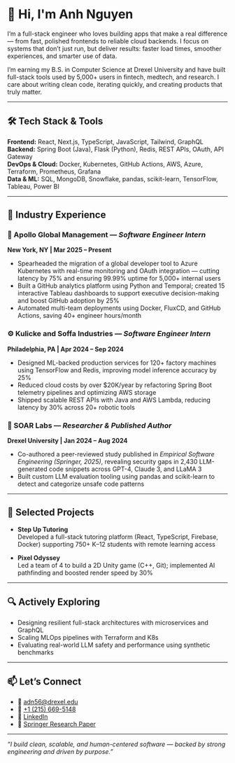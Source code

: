 # 👋 Hi, I'm Anh Nguyen

I’m a full-stack engineer who loves building apps that make a real difference — from fast, polished frontends to reliable cloud backends. I focus on systems that don’t just run, but deliver results: faster load times, smoother experiences, and smarter use of data.

I’m earning my B.S. in Computer Science at Drexel University and have built full-stack tools used by 5,000+ users in fintech, medtech, and research. I care about writing clean code, iterating quickly, and creating products that truly matter.

---

## 🛠️ Tech Stack & Tools

**Frontend:** React, Next.js, TypeScript, JavaScript, Tailwind, GraphQL  
**Backend:** Spring Boot (Java), Flask (Python), Redis, REST APIs, OAuth, API Gateway  
**DevOps & Cloud:** Docker, Kubernetes, GitHub Actions, AWS, Azure, Terraform, Prometheus, Grafana  
**Data & ML:** SQL, MongoDB, Snowflake, pandas, scikit-learn, TensorFlow, Tableau, Power BI  

---

## 💼 Industry Experience

### 🚀 Apollo Global Management — *Software Engineer Intern*  
**New York, NY | Mar 2025 – Present**  
- Spearheaded the migration of a global developer tool to Azure Kubernetes with real-time monitoring and OAuth integration — cutting latency by 75% and ensuring 99.99% uptime for 5,000+ internal users  
- Built a GitHub analytics platform using Python and Temporal; created 15 interactive Tableau dashboards to support executive decision-making and boost GitHub adoption by 25%  
- Automated multi-team deployments using Docker, FluxCD, and GitHub Actions, saving 40+ engineer hours/month

### ⚙️ Kulicke and Soffa Industries — *Software Engineer Intern*  
**Philadelphia, PA | Apr 2024 – Sep 2024**  
- Designed ML-backed production services for 120+ factory machines using TensorFlow and Redis, improving model inference accuracy by 25%  
- Reduced cloud costs by over $20K/year by refactoring Spring Boot telemetry pipelines and optimizing AWS storage  
- Shipped scalable REST APIs with Java and AWS Lambda, reducing latency by 30% across 20+ robotic tools

### 🔬 SOAR Labs — *Researcher & Published Author*  
**Drexel University | Jan 2024 – Aug 2024**  
- Co-authored a peer-reviewed study published in *Empirical Software Engineering (Springer, 2025)*, revealing security gaps in 2,430 LLM-generated code snippets across GPT-4, Claude 3, and LLaMA 3  
- Built custom LLM evaluation tooling using pandas and scikit-learn to detect and categorize unsafe code patterns

---

## 🧩 Selected Projects

- **Step Up Tutoring**  
  Developed a full-stack tutoring platform (React, TypeScript, Firebase, Docker) supporting 750+ K–12 students with remote learning access

- **Pixel Odyssey**  
  Led a team of 4 to build a 2D Unity game (C++, Git); implemented AI pathfinding and boosted render speed by 30%

---

## 🔍 Actively Exploring

- Designing resilient full-stack architectures with microservices and GraphQL  
- Scaling MLOps pipelines with Terraform and K8s  
- Evaluating real-world LLM safety and performance using synthetic benchmarks  

---

## 📫 Let’s Connect

- 📧 [adn56@drexel.edu](mailto:adn56@drexel.edu)  
- 📱 [+1 (215) 669-5148](tel:+12156695148)  
- 💼 [LinkedIn](https://linkedin.com/in/anh-nguyen-drexel)  
- 🧪 [Springer Research Paper](https://link.springer.com/article/10.1007/s10664-025-10658-6)  

---

*“I build clean, scalable, and human-centered software — backed by strong engineering and driven by purpose.”*
